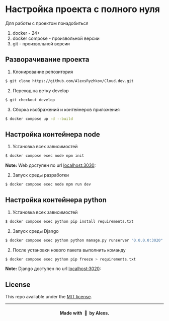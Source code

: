 # Настройка проекта с полного нуля
Для работы с проектом понадобиться

1. docker - 24+
2. docker compose - произвольной версии
3. git - произвольной версии

## Разворачивание проекта

1. Клонирование репозитория

```sh
$ git clone https://github.com/AlexsRyzhkov/Cloud.dev.git
```

2. Переход на ветку develop
```sh
$ git checkout develop
```
3. Сборка изображений и контейнеров приложения
```sh
$ docker compose up -d --build
```

## Настройка контейнера node

1. Установка всех зависимостей

```sh
$ docker compose exec node npm init
```
**Note:** Web доступен по url [localhost:3030](http://localhost:3030/):

2. Запуск среды разработки

```sh
$ docker compose exec node npm run dev
```
## Настройка контейнера python

1. Установка всех зависимостей

```sh
$ docker compose exec python pip install requirements.txt
```

2. Запуск среды Django

```sh
$ docker compose exec python python manage.py runserver "0.0.0.0:3020"
```
2. После установки нового пакета выполнить команду

```sh
$ docker compose exec python pip freeze > requirements.txt
```

**Note:** Django доступен по url [localhost:3020](http://localhost:3020/):

## License

This repo available under the [MIT license](https://github.com/skarif2/gmail-signature/blob/master/LICENSE).

---
<h4 align="center">Made with&nbsp; 💖 &nbsp;by Alexs.</h4>